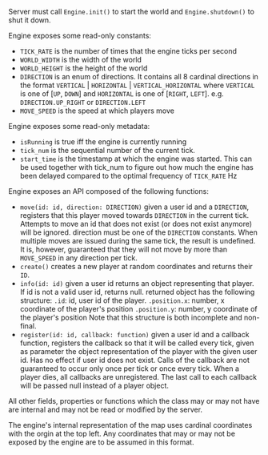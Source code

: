 Server must call `Engine.init()` to start the world and `Engine.shutdown()` to shut it down.

Engine exposes some read-only constants:
- `TICK_RATE` is the number of times that the engine ticks per second
- `WORLD_WIDTH` is the width of the world
- `WORLD_HEIGHT` is the height of the world
- `DIRECTION` is an enum of directions.
  It contains all 8 cardinal directions in the format `VERTICAL` | `HORIZONTAL` | `VERTICAL_HORIZONTAL`
  where `VERTICAL` is one of [`UP`, `DOWN`] and `HORIZONTAL` is one of [`RIGHT`, `LEFT`]. e.g. `DIRECTION.UP_RIGHT` or `DIRECTION.LEFT`
- `MOVE_SPEED` is the speed at which players move

Engine exposes some read-only metadata:
- `isRunning` is true iff the engine is currently running
- `tick_num` is the sequential number of the current tick.
- `start_time` is the timestamp at which the engine was started. This can be used together with tick_num to
  figure out how much the engine has been delayed compared to the optimal frequency of `TICK_RATE` Hz

Engine exposes an API composed of the following functions:
- `move(id: id, direction: DIRECTION)` given a user id and a `DIRECTION`, registers that this player moved towards `DIRECTION`
  in the current tick. Attempts to move an id that does not exist (or does not exist anymore) will be ignored.
  direction must be one of the `DIRECTION` constants.
  When multiple moves are issued during the same tick, the result is undefined. It is, however, guaranteed that they
  will not move by more than `MOVE_SPEED` in any direction per tick.
- `create()` creates a new player at random coordinates and returns their `ID`.
- `info(id: id)` given a user id returns an object representing that player. If id is not a valid user id, returns null.
  returned object has the following structure:
    `.id`: id, user id of the player.
    `.position.x`: number, x coordinate of the player's position
    `.position.y`: number, y coordinate of the player's position
  Note that this structure is both incomplete and non-final.
- `register(id: id, callback: function)` given a user id and a callback function, registers the callback so that it will be called
  every tick, given as parameter the object representation of the player with the given user id.
  Has no effect if user id does not exist.
  Calls of the callback are not guaranteed to occur only once per tick or once every tick.
  When a player dies, all callbacks are unregistered. The last call to each callback will be passed null instead of
  a player object.

All other fields, properties or functions which the class may or may not have are internal and may not be
read or modified by the server.

The engine's internal representation of the map uses cardinal coordinates with the orgin at the top left.
Any coordinates that may or may not be exposed by the engine are to be assumed in this format.
